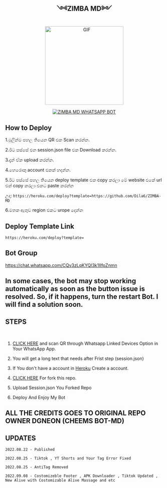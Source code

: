 ## <p align = center> ༺ZIMBA MD༻ </p>

<p align = center>   <img src="https://i.ibb.co/1GDW1VM/Screenshot-20221103-103456-1.jpg" alt="GIF" width="250" height="250"/> </p>

<p align  = center> <a href="#"><img title="ZIMBA MD WHATSAPP BOT" src="https://img.shields.io/badge/Zimba-MD-green?colorA=%23ff0000&colorB=%23017e40&style=for-the-badge"></a> </p>

## How to Deploy

1.මුලින්ම පහල තියෙන QR එක Scan කරන්න.

2.ඊට පස්සේ එන session.json file එක Download කරන්න.

3.දැන් ඒක upload කරන්න.

4.හෙරොකු account එකක් හදන්න.

5.ඊට පස්සේ පහල තියෙන deploy template එක copy කරලා මේ website එකේ url එක් copy කරලා එකට paste කරන්න

උදා: ```https://heroku.com/deploy?template=https://github.com/Dila6/ZIMBA-MD```

6.මතක ඇතුව region එකට urope දෙන්න


## Deploy Template Link
```https://heroku.com/deploy?template=```
## Bot Group
https://chat.whatsapp.com/CQv3zLqKYQl3k1IIfoZnmn


## In some cases, the bot may stop working automatically as soon as the button issue is resolved. So, if it happens, turn the restart Bot. I will find a solution soon.


## STEPS
<br>

1. [CLICK HERE](https://replit.com/@darkalphaxteam/CYBER-X-MD-SCANNER?v=1) and scan QR through Whatsapp Linked Devices Option in Your WhatsApp App.

2. You will get a long text that needs after Frist step (session.json)

3. If You don't have a account in [Heroku](https://signup.heroku.com/) Create a account.

4. [CLICK HERE](https://github.com/darkalphaxteam/Cyber-X-Beta-Release/fork) For fork this repo.

5. Upload Session.json You Forked Repo

6. Deploy And Enjoy My Bot



## ALL THE CREDITS GOES TO ORIGINAL REPO OWNER DGNEON (CHEEMS BOT-MD)

## UPDATES

```2022.08.22 - Published```

```2022.08.25 - Tiktok , YT Shorts and Your Tag Error Fixed```

```2022.08.25 - AntiTag Removed```

```2022.09.08 - Costomizeble Footer , APK Downloader , Tiktok Updated , New Alive with Costomizable Alive Massage and etc```


